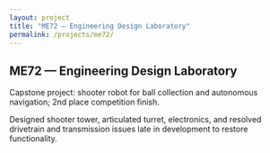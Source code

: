 ```yaml
---
layout: project
title: "ME72 — Engineering Design Laboratory"
permalink: /projects/me72/
---
```


## ME72 — Engineering Design Laboratory

Capstone project: shooter robot for ball collection and autonomous navigation; 2nd place competition finish.

Designed shooter tower, articulated turret, electronics, and resolved drivetrain and transmission issues late in development to restore functionality.